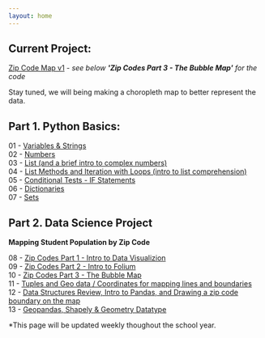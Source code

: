 ```yaml
---
layout: home
---
```


## Current Project:
[Zip Code Map v1](html/gala_zip_map_v1.html) - *see below **'Zip Codes Part 3 - The Bubble Map'** for the code*

Stay tuned, we will being making a choropleth map to better represent the data.

## Part 1. Python Basics:
01 - [Variables & Strings](html/GALA_Coding_Club_01.html)<br>
02 - [Numbers](html/GALA_Coding_Club_02.html)<br>
03 - [List (and a brief intro to complex numbers)](html/GALA_Coding_Club_03.html)<br>
04 - [List Methods and Iteration with Loops (intro to list comprehension)](html/GALA_Coding_Club_04.html)<br>
05 - [Conditional Tests - IF Statements](html/GALA_Coding_Club_05.html)<br>
06 - [Dictionaries](html/GALA_Coding_Club_06.html)<br>
07 - [Sets](html/GALA_Coding_Club_07.html)

## Part 2. Data Science Project
**Mapping Student Population by Zip Code**

08 - [Zip Codes Part 1 - Intro to Data Visualizion](html/GALA_Coding_Club_08.html)<br>
09 - [Zip Codes Part 2 - Intro to Folium](html/GALA_Coding_Club_09.html)<br>
10 - [Zip Codes Part 3 - The Bubble Map](html/GALA_Coding_Club_10.html)<br>
11 - [Tuples and Geo data / Coordinates for mapping lines and boundaries](html/GALA_Coding_Club_11.html)<br>
12 - [Data Structures Review, Intro to Pandas, and Drawing a zip code boundary on the map](html/GALA_Coding_Club_12.html)<br>
13 - [Geopandas, Shapely & Geometry Datatype](html/GALA_Coding_Club_13.html)<br>

*This page will be updated weekly thoughout the school year.
